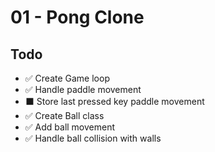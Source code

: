 # 01 - Pong Clone

## Todo
- ✅ Create Game loop
- ✅ Handle paddle movement
- ⬛ Store last pressed key paddle movement
- ✅ Create Ball class
- ✅ Add ball movement
- ✅ Handle ball collision with walls